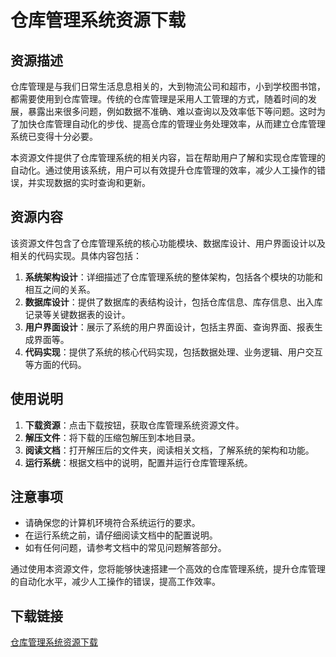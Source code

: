# 仓库管理系统资源下载

## 资源描述

仓库管理是与我们日常生活息息相关的，大到物流公司和超市，小到学校图书馆，都需要使用到仓库管理。传统的仓库管理是采用人工管理的方式，随着时间的发展，暴露出来很多问题，例如数据不准确、难以查询以及效率低下等问题。这时为了加快仓库管理自动化的步伐、提高仓库的管理业务处理效率，从而建立仓库管理系统已变得十分必要。

本资源文件提供了仓库管理系统的相关内容，旨在帮助用户了解和实现仓库管理的自动化。通过使用该系统，用户可以有效提升仓库管理的效率，减少人工操作的错误，并实现数据的实时查询和更新。

## 资源内容

该资源文件包含了仓库管理系统的核心功能模块、数据库设计、用户界面设计以及相关的代码实现。具体内容包括：

1. **系统架构设计**：详细描述了仓库管理系统的整体架构，包括各个模块的功能和相互之间的关系。
2. **数据库设计**：提供了数据库的表结构设计，包括仓库信息、库存信息、出入库记录等关键数据表的设计。
3. **用户界面设计**：展示了系统的用户界面设计，包括主界面、查询界面、报表生成界面等。
4. **代码实现**：提供了系统的核心代码实现，包括数据处理、业务逻辑、用户交互等方面的代码。

## 使用说明

1. **下载资源**：点击下载按钮，获取仓库管理系统资源文件。
2. **解压文件**：将下载的压缩包解压到本地目录。
3. **阅读文档**：打开解压后的文件夹，阅读相关文档，了解系统的架构和功能。
4. **运行系统**：根据文档中的说明，配置并运行仓库管理系统。

## 注意事项

- 请确保您的计算机环境符合系统运行的要求。
- 在运行系统之前，请仔细阅读文档中的配置说明。
- 如有任何问题，请参考文档中的常见问题解答部分。

通过使用本资源文件，您将能够快速搭建一个高效的仓库管理系统，提升仓库管理的自动化水平，减少人工操作的错误，提高工作效率。

## 下载链接

[仓库管理系统资源下载](https://pan.quark.cn/s/7b6b6b1d1997)